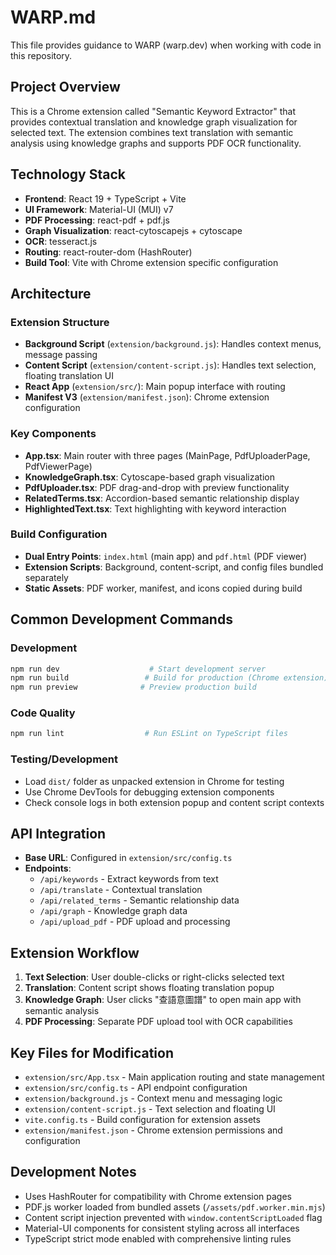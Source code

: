 # WARP.md

This file provides guidance to WARP (warp.dev) when working with code in this repository.

## Project Overview

This is a Chrome extension called "Semantic Keyword Extractor" that provides contextual translation and knowledge graph visualization for selected text. The extension combines text translation with semantic analysis using knowledge graphs and supports PDF OCR functionality.

## Technology Stack

- **Frontend**: React 19 + TypeScript + Vite
- **UI Framework**: Material-UI (MUI) v7
- **PDF Processing**: react-pdf + pdf.js
- **Graph Visualization**: react-cytoscapejs + cytoscape
- **OCR**: tesseract.js
- **Routing**: react-router-dom (HashRouter)
- **Build Tool**: Vite with Chrome extension specific configuration

## Architecture

### Extension Structure
- **Background Script** (`extension/background.js`): Handles context menus, message passing
- **Content Script** (`extension/content-script.js`): Handles text selection, floating translation UI
- **React App** (`extension/src/`): Main popup interface with routing
- **Manifest V3** (`extension/manifest.json`): Chrome extension configuration

### Key Components
- **App.tsx**: Main router with three pages (MainPage, PdfUploaderPage, PdfViewerPage)
- **KnowledgeGraph.tsx**: Cytoscape-based graph visualization
- **PdfUploader.tsx**: PDF drag-and-drop with preview functionality
- **RelatedTerms.tsx**: Accordion-based semantic relationship display
- **HighlightedText.tsx**: Text highlighting with keyword interaction

### Build Configuration
- **Dual Entry Points**: `index.html` (main app) and `pdf.html` (PDF viewer)
- **Extension Scripts**: Background, content-script, and config files bundled separately
- **Static Assets**: PDF worker, manifest, and icons copied during build

## Common Development Commands

### Development
```bash
npm run dev                    # Start development server
npm run build                 # Build for production (Chrome extension)
npm run preview              # Preview production build
```

### Code Quality
```bash
npm run lint                  # Run ESLint on TypeScript files
```

### Testing/Development
- Load `dist/` folder as unpacked extension in Chrome for testing
- Use Chrome DevTools for debugging extension components
- Check console logs in both extension popup and content script contexts

## API Integration

- **Base URL**: Configured in `extension/src/config.ts`
- **Endpoints**: 
  - `/api/keywords` - Extract keywords from text
  - `/api/translate` - Contextual translation
  - `/api/related_terms` - Semantic relationship data
  - `/api/graph` - Knowledge graph data
  - `/api/upload_pdf` - PDF upload and processing

## Extension Workflow

1. **Text Selection**: User double-clicks or right-clicks selected text
2. **Translation**: Content script shows floating translation popup
3. **Knowledge Graph**: User clicks "查語意圖譜" to open main app with semantic analysis
4. **PDF Processing**: Separate PDF upload tool with OCR capabilities

## Key Files for Modification

- `extension/src/App.tsx` - Main application routing and state management
- `extension/src/config.ts` - API endpoint configuration
- `extension/background.js` - Context menu and messaging logic
- `extension/content-script.js` - Text selection and floating UI
- `vite.config.ts` - Build configuration for extension assets
- `extension/manifest.json` - Chrome extension permissions and configuration

## Development Notes

- Uses HashRouter for compatibility with Chrome extension pages
- PDF.js worker loaded from bundled assets (`/assets/pdf.worker.min.mjs`)
- Content script injection prevented with `window.contentScriptLoaded` flag
- Material-UI components for consistent styling across all interfaces
- TypeScript strict mode enabled with comprehensive linting rules
